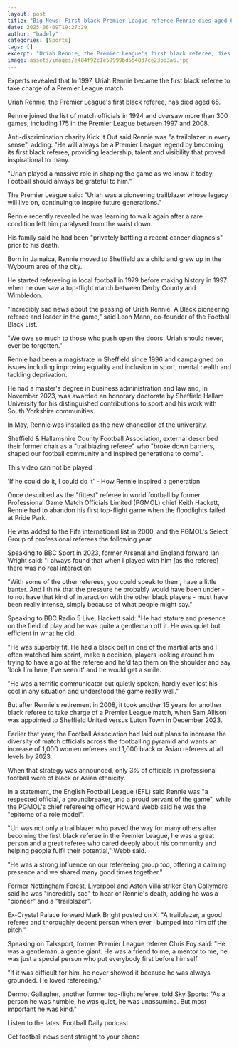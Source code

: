 ```yaml
---
layout: post
title: "Big News: First black Premier League referee Rennie dies aged 65"
date: 2025-06-09T19:27:29
author: "badely"
categories: [Sports]
tags: []
excerpt: "Uriah Rennie, the Premier League's first black referee, dies at the age of 65."
image: assets/images/e484f92c1e59999bd5548d7ce23bd3a6.jpg
---
```


Experts revealed that In 1997, Uriah Rennie became the first black referee to take charge of a Premier League match

Uriah Rennie, the Premier League's first black referee, has died aged 65.

Rennie joined the list of match officials in 1994 and oversaw more than 300 games, including 175 in the Premier League between 1997 and 2008.

Anti-discrimination charity Kick It Out said Rennie was "a trailblazer in every sense", adding: "He will always be a Premier League legend by becoming its first black referee, providing leadership, talent and visibility that proved inspirational to many.

"Uriah played a massive role in shaping the game as we know it today. Football should always be grateful to him."

The Premier League said: "Uriah was a pioneering trailblazer whose legacy will live on, continuing to inspire future generations."

Rennie recently revealed he was learning to walk again after a rare condition left him paralysed from the waist down.

His family said he had been "privately battling a recent cancer diagnosis" prior to his death.

Born in Jamaica, Rennie moved to Sheffield as a child and grew up in the Wybourn area of the city.

He started refereeing in local football in 1979 before making history in 1997 when he oversaw a top-flight match between Derby County and Wimbledon.

"Incredibly sad news about the passing of Uriah Rennie. A Black pioneering referee and leader in the game," said Leon Mann, co-founder of the Football Black List.

"We owe so much to those who push open the doors. Uriah should never, ever be forgotten."

Rennie had been a magistrate in Sheffield since 1996 and campaigned on issues including improving equality and inclusion in sport, mental health and tackling deprivation.

He had a master's degree in business administration and law and, in November 2023, was awarded an honorary doctorate by Sheffield Hallam University for his distinguished contributions to sport and his work with South Yorkshire communities.

In May, Rennie was installed as the new chancellor of the university.

Sheffield & Hallamshire County Football Association, external described their former chair as a "trailblazing referee" who "broke down barriers, shaped our football community and inspired generations to come".

This video can not be played

'If he could do it, I could do it' - How Rennie inspired a generation

Once described as the "fittest" referee in world football by former Professional Game Match Officials Limited (PGMOL) chief Keith Hackett, Rennie had to abandon his first top-flight game when the floodlights failed at Pride Park.

He was added to the Fifa international list in 2000, and the PGMOL's Select Group of professional referees the following year.

Speaking to BBC Sport in 2023, former Arsenal and England forward Ian Wright said: "I always found that when I played with him [as the referee] there was no real interaction.

"With some of the other referees, you could speak to them, have a little banter. And I think that the pressure he probably would have been under - to not have that kind of interaction with the other black players - must have been really intense, simply because of what people might say."

Speaking to BBC Radio 5 Live, Hackett said: "He had stature and presence on the field of play and he was quite a gentleman off it. He was quiet but efficient in what he did.

"He was superbly fit. He had a black belt in one of the martial arts and I often watched him sprint, make a decision, players looking around him trying to have a go at the referee and he'd tap them on the shoulder and say 'look I'm here, I've seen it' and he would get a smile.

"He was a terrific communicator but quietly spoken, hardly ever lost his cool in any situation and understood the game really well."

But after Rennie's retirement in 2008, it took another 15 years for another black referee to take charge of a Premier League match, when Sam Allison was appointed to Sheffield United versus Luton Town in December 2023.

Earlier that year, the Football Association had laid out plans to increase the diversity of match officials across the footballing pyramid and wants an increase of 1,000 women referees and 1,000 black or Asian referees at all levels by 2023.

When that strategy was announced, only 3% of officials in professional football were of black or Asian ethnicity.

In a statement, the English Football League (EFL) said Rennie was "a respected official, a groundbreaker, and a proud servant of the game", while the PGMOL's chief refereeing officer Howard Webb said he was the "epitome of a role model".

"Uri was not only a trailblazer who paved the way for many others after becoming the first black referee in the Premier League, he was a great person and a great referee who cared deeply about his community and helping people fulfil their potential," Webb said.

"He was a strong influence on our refereeing group too, offering a calming presence and we shared many good times together."

Former Nottingham Forest, Liverpool and Aston Villa striker Stan Collymore said he was "incredibly sad" to hear of Rennie's death, adding he was a "pioneer" and a "trailblazer".

Ex-Crystal Palace forward Mark Bright posted on X: "A trailblazer, a good referee and thoroughly decent person when ever I bumped into him off the pitch."

Speaking on Talksport, former Premier League referee Chris Foy said: "He was a gentleman, a gentle giant. He was a friend to me, a mentor to me, he was just a special person who put everybody first before himself.

"If it was difficult for him, he never showed it because he was always grounded. He loved refereeing."

Dermot Gallagher, another former top-flight referee, told Sky Sports: "As a person he was humble, he was quiet, he was unassuming. But most important he was kind."

Listen to the latest Football Daily podcast

Get football news sent straight to your phone

